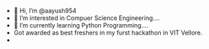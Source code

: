 - 👋 Hi, I’m @aayush954
- 👀 I’m interested in Compuer Science Engineering....
- 🌱 I’m currently learning Python Programming....
- Got awarded as best freshers in my furst hackathon in VIT Vellore.
- 



<!---
aayush954/aayush954 is a ✨ special ✨ repository because its `README.md` (this file) appears on your GitHub profile.
You can click the Preview link to take a look at your changes.
--->
